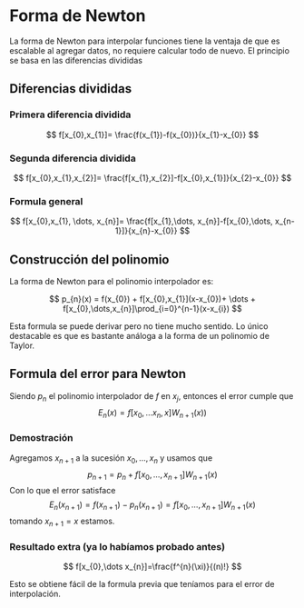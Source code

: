 # Forma de Newton

La forma de Newton para interpolar funciones tiene la ventaja de que es escalable al agregar datos, no requiere calcular todo de nuevo. El principio se basa en las diferencias divididas

## Diferencias divididas

### Primera diferencia dividida
$$
f[x_{0},x_{1}]= \frac{f(x_{1})-f(x_{0})}{x_{1}-x_{0}}
$$
### Segunda diferencia dividida

$$
f[x_{0},x_{1},x_{2}]= \frac{f[x_{1},x_{2}]-f[x_{0},x_{1}]}{x_{2}-x_{0}}
$$
### Formula general

$$
f[x_{0},x_{1}, \dots, x_{n}]= \frac{f[x_{1},\dots, x_{n}]-f[x_{0},\dots, x_{n-1}]}{x_{n}-x_{0}}
$$

## Construcción del polinomio

La forma de Newton para el polinomio interpolador es:

$$
p_{n}(x) = f(x_{0}) + f[x_{0},x_{1}](x-x_{0})+ \dots + f[x_{0},\dots,x_{n}]\prod_{i=0}^{n-1}(x-x_{i})
$$

Esta formula se puede derivar pero no tiene mucho sentido. Lo único destacable es que es bastante análoga a la forma de un polinomio de Taylor.

## Formula del error para Newton

Siendo $p_{n}$ el polinomio interpolador de $f$ en $x_{j}$, entonces el error cumple que
$$
E_{n}(x)=f[x_{0},\dots x_{n},x]W_{n+1}(x))
$$
### Demostración

Agregamos $x_{n+1}$ a la sucesión ${x_{0},\dots, x_{n}}$ y usamos que
$$
p_{n+1} = p_{n} + f[x_{0},\dots,x_{n+1}]W_{n+1}(x)
$$
Con lo que el error satisface
$$
E_{n}(x_{n+1})=f(x_{n+1})-p_{n}(x_{n+1})=f[x_{0},\dots,x_{n+1}]W_{n+1}(x)
$$
tomando $x_{n+1}=x$ estamos.

### Resultado extra (ya lo habíamos probado antes)

$$
f[x_{0},\dots x_{n}]=\frac{f^{n}(\xi)}{(n)!}
$$

Esto se obtiene fácil de la formula previa que teníamos para el error de interpolación.
